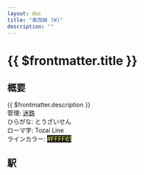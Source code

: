 ```yaml
---
layout: doc
title: "東西線 (W)"
description: ""
---
```


# {{ $frontmatter.title }}

## 概要
{{ $frontmatter.description }}  
管理: [迷鉄](/company/meitetsu/index.md)  
ひらがな: とうざいせん  
ローマ字: Tozai Line  
ラインカラー: <span style="color: #FFFF61; background-color: #1B1B1F;">#FFFF61</span>

## 駅
